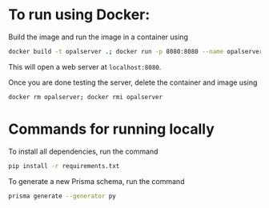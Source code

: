 # To run using Docker:

Build the image and run the image in a container using 
```bash
docker build -t opalserver .; docker run -p 8080:8080 --name opalserver opalserver
```
This will open a web server at `localhost:8080`.

Once you are done testing the server, delete the container and image using
```bash
docker rm opalserver; docker rmi opalserver
```

# Commands for running locally

To install all dependencies, run the command
```bash
pip install -r requirements.txt
```
To generate a new Prisma schema, run the command
```bash
prisma generate --generator py
```